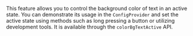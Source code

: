 This feature allows you to control the background color of text in an active state. You can demonstrate its usage in the `ConfigProvider` and set the active state using methods such as long pressing a button or utilizing development tools. It is available through the `colorBgTextActive` API.
